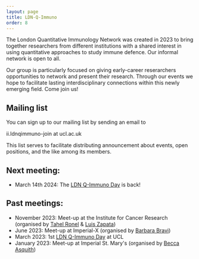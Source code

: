 ```yaml
---
layout: page
title: LDN-Q-Immuno
order: 8
---
```


The London Quantitative Immunology Network was created in 2023 to bring together researchers from different institutions with a shared interest in using quantitative approaches to study immune defence. Our informal network is open to all.

Our group is particularly focused on giving early-career reserarchers opportunities to network and present their research. Through our events we hope to facilitate lasting interdisciplinary connections within this newly emerging field. Come join us!

## Mailing list
You can sign up to our mailing list by sending an email to  

ii.ldnqimmuno-join at ucl.ac.uk  

This list serves to facilitate distributing announcement about events, open positions, and the like among its members.


## Next meeting:
- March 14th 2024: The [LDN Q-Immuno Day](https://qimmuno.com/ldnday/) is back!

## Past meetings:
- November 2023: Meet-up at the Institute for Cancer Research (organised by [Tahel Ronel](https://scholar.google.com/citations?user=GxSxgP0AAAAJ) & [Luis Zapata](https://www.icr.ac.uk/our-research/researchers-and-teams/dr-luis-zapata-ortiz))
- June 2023: Meet-up at Imperial-X (organised by [Barbara Bravi](https://www.imperial.ac.uk/people/b.bravi21))
- March 2023: 1st [LDN Q-Immuno Day](https://qimmuno.com/ldnday2023/) at UCL
- January 2023: Meet-up at Imperial St. Mary's (organised by [Becca Asquith](https://www.imperial.ac.uk/people/b.asquith))

